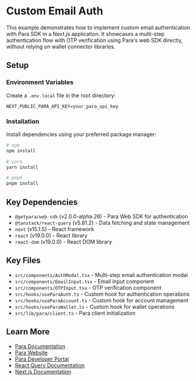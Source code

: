# Custom Email Auth

This example demonstrates how to implement custom email authentication with Para SDK in a Next.js application. It showcases a multi-step authentication flow with OTP verification using Para's web SDK directly, without relying on wallet connector libraries.

## Setup

### Environment Variables

Create a `.env.local` file in the root directory:

```env
NEXT_PUBLIC_PARA_API_KEY=your_para_api_key
```

### Installation

Install dependencies using your preferred package manager:

```bash
# npm
npm install

# yarn
yarn install

# pnpm
pnpm install
```

## Key Dependencies

- `@getpara/web-sdk` (v2.0.0-alpha.26) - Para Web SDK for authentication
- `@tanstack/react-query` (v5.81.2) - Data fetching and state management
- `next` (v15.1.5) - React framework
- `react` (v19.0.0) - React library
- `react-dom` (v19.0.0) - React DOM library

## Key Files

- `src/components/AuthModal.tsx` - Multi-step email authentication modal
- `src/components/EmailInput.tsx` - Email input component
- `src/components/OTPInput.tsx` - OTP verification component
- `src/hooks/useParaAuth.ts` - Custom hook for authentication operations
- `src/hooks/useParaAccount.ts` - Custom hook for account management
- `src/hooks/useParaWallet.ts` - Custom hook for wallet operations
- `src/lib/para/client.ts` - Para client initialization

## Learn More

- [Para Documentation](https://docs.getpara.com)
- [Para Website](https://getpara.com)
- [Para Developer Portal](https://developer.getpara.com)
- [React Query Documentation](https://tanstack.com/query/latest)
- [Next.js Documentation](https://nextjs.org/docs)
